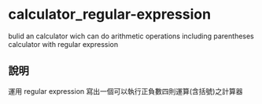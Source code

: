 # calculator_regular-expression
bulid an calculator wich can do arithmetic operations including parentheses calculator with regular expression


## 說明
運用 regular expression 寫出一個可以執行正負數四則運算(含括號)之計算器
